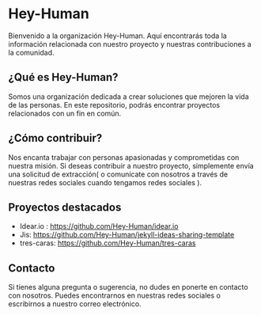 
# Hey-Human
Bienvenido a la organización Hey-Human. Aquí encontrarás toda la información relacionada con nuestro proyecto y nuestras contribuciones a la comunidad.

## ¿Qué es Hey-Human?
Somos una organización dedicada a crear soluciones que mejoren la vida de las personas. En este repositorio, podrás encontrar proyectos relacionados con un fin en común.

## ¿Cómo contribuir?
Nos encanta trabajar con personas apasionadas y comprometidas con nuestra misión. Si deseas contribuir a nuestro proyecto, simplemente envía una solicitud de extracción( o comunícate con nosotros a través de nuestras redes sociales cuando tengamos redes sociales ).

## Proyectos destacados
- Idear.io : https://github.com/Hey-Human/idear.io
- Jis: https://github.com/Hey-Human/jekyll-ideas-sharing-template
- tres-caras: https://github.com/Hey-Human/tres-caras

## Contacto
Si tienes alguna pregunta o sugerencia, no dudes en ponerte en contacto con nosotros. Puedes encontrarnos en nuestras redes sociales o escribirnos a nuestro correo electrónico.
